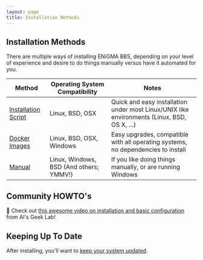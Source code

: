 ```yaml
---
layout: page
title: Installation Methods
---
```

## Installation Methods
There are multiple ways of installing ENiGMA BBS, depending on your level of experience and desire to do things manually versus have it automated for you.

| Method | Operating System Compatibility | Notes |
|--------|--------------------------------|-------|
| [Installation Script](install-script.md)  | Linux, BSD, OSX | Quick and easy installation under most Linux/UNIX like environments (Linux, BSD, OS X, ...) |
| [Docker Images](docker.md) | Linux, BSD, OSX, Windows | Easy upgrades, compatible with all operating systems, no dependencies to install            |
| [Manual](manual.md) | Linux, Windows, BSD (And others; YMMV!) | If you like doing things manually, or are running Windows |

## Community HOWTO's
:scroll: Check out [this awesome video on installation and basic configuration](https://youtu.be/WnN-ucVi3ZU) from Al's Geek Lab!

## Keeping Up To Date
After installing, you'll want to [keep your system updated](../admin/upgrading.md).